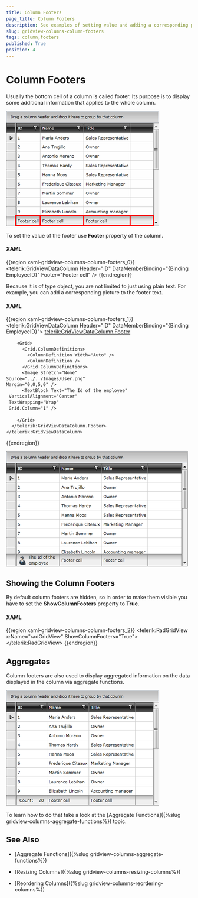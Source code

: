 ```yaml
---
title: Column Footers
page_title: Column Footers
description: See examples of setting value and adding a corresponding picture to the column's footer in RadGridView - Telerik's WPF DataGrid.
slug: gridview-columns-column-footers
tags: column,footers
published: True
position: 4
---
```


# Column Footers

Usually the bottom cell of a column is called footer. Its purpose is to display some additional information that applies to the whole column.

![](images/RadGridView_ColumnFooters_1.png)

To set the value of the footer use __Footer__ property of the column.

#### __XAML__

{{region xaml-gridview-columns-column-footers_0}}
	<telerik:GridViewDataColumn Header="ID"
	                DataMemberBinding="{Binding EmployeeID}"
	                Footer="Footer cell" />
{{endregion}}


Because it is of type object, you are not limited to just using plain text. For example, you can add a corresponding picture to the footer text.

#### __XAML__

{{region xaml-gridview-columns-column-footers_1}}
	<telerik:GridViewDataColumn Header="ID"
	                DataMemberBinding="{Binding EmployeeID}">
	  <telerik:GridViewDataColumn.Footer>
	
	    <Grid>
	      <Grid.ColumnDefinitions>
	        <ColumnDefinition Width="Auto" />
	        <ColumnDefinition />
	      </Grid.ColumnDefinitions>
	      <Image Stretch="None"
	Source="../../Images/User.png"
	Margin="0,0,5,0" />
	      <TextBlock Text="The Id of the employee"
	 VerticalAlignment="Center"
	 TextWrapping="Wrap"
	 Grid.Column="1" />
	
	    </Grid>
	  </telerik:GridViewDataColumn.Footer>
	</telerik:GridViewDataColumn>
{{endregion}}

![](images/RadGridView_ColumnFooters_2.png)

## Showing the Column Footers

By default column footers are hidden, so in order to make them visible you have to set the __ShowColumnFooters__ property to __True__.

#### __XAML__
{{region xaml-gridview-columns-column-footers_2}}
	<telerik:RadGridView x:Name="radGridView"
	                         ShowColumnFooters="True">
	  <!-- ... -->
	</telerik:RadGridView>
{{endregion}}

## Aggregates

Column footers are also used to display aggregated information on the data displayed in the column via aggregate functions.

![](images/RadGridView_ColumnFooters_3.png)

To learn how to do that take a look at the [Aggregate Functions]({%slug gridview-columns-aggregate-functions%}) topic.

## See Also

 * [Aggregate Functions]({%slug gridview-columns-aggregate-functions%})

 * [Resizing Columns]({%slug gridview-columns-resizing-columns%})

 * [Reordering Columns]({%slug gridview-columns-reordering-columns%})
